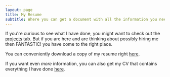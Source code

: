 ```yaml
---
layout: page
title: My Resume
subtitle: Where you can get a document with all the information you need if you want to hire me
---
```


If you're curious to see what I have done, you might want to check out the [projects](/projects) tab. But if you are here and are thinking about possibly hiring me then FANTASTIC! you have come to the right place.


You can conveniently download a copy of my resume right <a href="/assets/files/resume.pdf" download="Marshall Asch resume.pdf">here</a>.

If you want even _more_ information, you can also get my CV that contains everything I have done <a href="/assets/files/cv.pdf" download="Marshall Asch CV.pdf">here</a>.